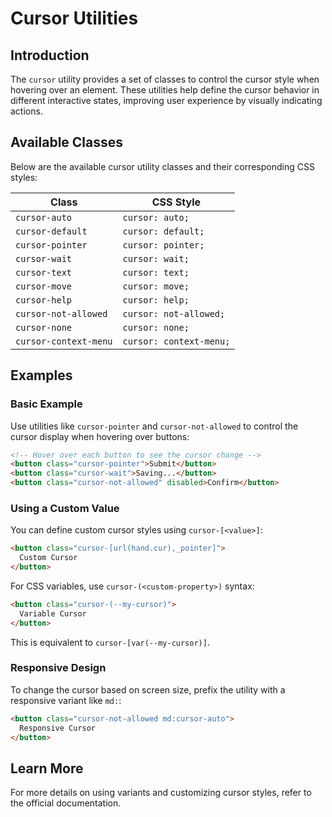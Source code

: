 # Cursor Utilities

## Introduction
The `cursor` utility provides a set of classes to control the cursor style when hovering over an element. These utilities help define the cursor behavior in different interactive states, improving user experience by visually indicating actions.

## Available Classes
Below are the available cursor utility classes and their corresponding CSS styles:

| Class | CSS Style |
|--------|------------|
| `cursor-auto` | `cursor: auto;` |
| `cursor-default` | `cursor: default;` |
| `cursor-pointer` | `cursor: pointer;` |
| `cursor-wait` | `cursor: wait;` |
| `cursor-text` | `cursor: text;` |
| `cursor-move` | `cursor: move;` |
| `cursor-help` | `cursor: help;` |
| `cursor-not-allowed` | `cursor: not-allowed;` |
| `cursor-none` | `cursor: none;` |
| `cursor-context-menu` | `cursor: context-menu;` |

## Examples

### Basic Example
Use utilities like `cursor-pointer` and `cursor-not-allowed` to control the cursor display when hovering over buttons:

```html
<!-- Hover over each button to see the cursor change -->
<button class="cursor-pointer">Submit</button>
<button class="cursor-wait">Saving...</button>
<button class="cursor-not-allowed" disabled>Confirm</button>
```

### Using a Custom Value
You can define custom cursor styles using `cursor-[<value>]`:

```html
<button class="cursor-[url(hand.cur),_pointer]">
  Custom Cursor
</button>
```

For CSS variables, use `cursor-(<custom-property>)` syntax:

```html
<button class="cursor-(--my-cursor)">
  Variable Cursor
</button>
```
This is equivalent to `cursor-[var(--my-cursor)]`.

### Responsive Design
To change the cursor based on screen size, prefix the utility with a responsive variant like `md:`:

```html
<button class="cursor-not-allowed md:cursor-auto">
  Responsive Cursor
</button>
```

## Learn More
For more details on using variants and customizing cursor styles, refer to the official documentation.